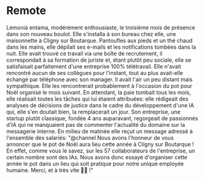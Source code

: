 # Remote

Lemoniá entama, modérément enthousiaste, le troisième mois de présence dans son nouveau boulot. Elle s'installa à son bureau chez elle, une maisonnette à Cligny sur Boutarque. Pantoufles aux pieds et un thé chaud dans les mains, elle dépilait ses e-mails et les notifications tombées dans la nuit. Elle avait trouvé ce travail via une boîte de recrutement, il correspondait à sa formation de juriste et, étant plutôt peu sociale, elle se satisfaisait parfaitement d'une entreprise 100% télétravail. Elle n'avait rencontré aucun de ses collègues pour l'instant, tout au plus avait-elle échangé par téléphone avec son manager. Il avait l'air un peu distant mais sympathique. Elle les rencontrerait probablement à l'occasion du pot pour Noël organisé le mois suivant. En attendant, la paie tombait tous les mois, elle réalisait toutes les tâches qui lui étaient attribuées: elle rédigeait des analyses de décisions de justice dans le cadre du développement d'une IA qui, elle s'en doutait bien, la remplacerait un jour. Son entreprise, une startup plutôt classique, fondée 4 ans auparavant, regorgeait de passionnés d'IA qui ne manquaient pas de commenter l'actualité du domaine sur la messagerie interne. En milieu de matinée elle reçut un message adressé à l'ensemble des salariés: "@channel Nous avons l'honneur de vous annoncer que le pot de Noël aura lieu cette année à Cligny sur Boutarque ! En effet, comme vous le savez, sur les 57 collaborateurs de l'entreprise, un certain nombre sont des IAs. Nous avons donc essayé d'organiser cette année le pot dans un lieu qui soit pratique pour notre unique employée humaine. Merci, et à très vite 🎄🎅 !"
